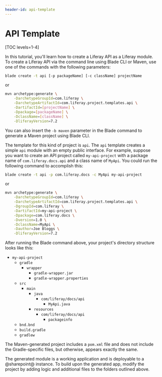 ```yaml
---
header-id: api-template
---
```


# API Template

[TOC levels=1-4]

In this tutorial, you'll learn how to create a Liferay API as a Liferay module.
To create a Liferay API via the command line using Blade CLI or Maven, use one
of the commands with the following parameters:

```bash
blade create -t api [-p packageName] [-c className] projectName
```

or

```bash
mvn archetype:generate \
    -DarchetypeGroupId=com.liferay \
    -DarchetypeArtifactId=com.liferay.project.templates.api \
    -DartifactId=[projectName] \
    -Dpackage=[packageName] \
    -DclassName=[className] \
    -DliferayVersion=7.2
```

You can also insert the `-b maven` parameter in the Blade command to generate a
Maven project using Blade CLI.

The template for this kind of project is `api`. The `api` template creates a
simple `api` module with an empty public interface. For example, suppose you
want to create an API project called `my-api-project` with a package name of
`com.liferay.docs.api` and a class name of `MyApi`. You could run the following
command to accomplish this:

```bash
blade create -t api -p com.liferay.docs -c MyApi my-api-project
```

or

```bash
mvn archetype:generate \
    -DarchetypeGroupId=com.liferay \
    -DarchetypeArtifactId=com.liferay.project.templates.api \
    -DgroupId=com.liferay \
    -DartifactId=my-api-project \
    -Dpackage=com.liferay.docs \
    -Dversion=1.0 \
    -DclassName=MyApi \
    -Dauthor=Joe Bloggs \
    -DliferayVersion=7.2
```

After running the Blade command above, your project's directory structure looks
like this:

- `my-api-project`
    - `gradle`
        - `wrapper`
            - `gradle-wrapper.jar`
            - `gradle-wrapper.properties`
    - `src`
        - `main`
            - `java`
                - `com/liferay/docs/api`
                    - `MyApi.java`
            - `resources`
                - `com/liferay/docs/api`
                    - `packageinfo`
    - `bnd.bnd`
    - `build.gradle`
    - `gradlew`

The Maven-generated project includes a `pom.xml` file and does not include the
Gradle-specific files, but otherwise, appears exactly the same.

The generated module is a working application and is deployable to a @sharepoint@
instance. To build upon the generated app, modify the project by adding logic
and additional files to the folders outlined above.
